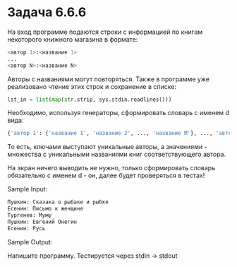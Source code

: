 # Задача 6.6.6

На вход программе подаются строки с информацией по книгам некоторого книжного магазина в формате:

```python
<автор 1>:<название 1>
...
<автор N>:<название N>
```

Авторы с названиями могут повторяться. Также в программе уже реализовано чтение этих строк и сохранение в списке:

```python
lst_in = list(map(str.strip, sys.stdin.readlines()))
```

Необходимо, используя генераторы, сформировать словарь с именем d вида:

```python
{'автор 1': {'название 1', 'название 2', ..., 'название M'}, ..., 'автор K': {'название 1', 'название 2', ..., 'название S'}}
```

То есть, ключами выступают уникальные авторы, а значениями - множества с уникальными названиями книг соответствующего автора.

На экран ничего выводить не нужно, только сформировать словарь обязательно с именем d - он, далее будет проверяться в тестах!

Sample Input:

```python
Пушкин: Сказака о рыбаке и рыбке
Есенин: Письмо к женщине
Тургенев: Муму
Пушкин: Евгений Онегин
Есенин: Русь
```

Sample Output:

Напишите программу. Тестируется через stdin → stdout
